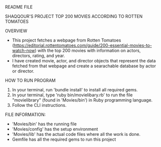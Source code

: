 README FILE

SHAQQOUR'S PROJECT
TOP 200 MOVIES ACCORDING TO ROTTEN TOMATOES

OVERVIEW
- This project fetches a webpage from Rotten Tomatoes (https://editorial.rottentomatoes.com/guide/200-essential-movies-to-watch-now) with the top 200 movies with information on actors, directors, rating, and year. 
- I have created movie, actor, and director objects that represent the data fetched from that webpage and create a searachable database by actor or director. 

HOW TO RUN PROGRAM
1. In your terminal, run 'bundle install' to install all required gems.
2. In your terminal, type 'ruby bin/movielibary.rb' to run the file "movielibrary" (found in 'Movies/bin') in Ruby programming language. 
3. Follow the CLI instructions.

FILE INFORMATION:
- 'Movies/bin' has the running file
- 'Movies/config' has the setup environment
- 'Movies/lib' has the actual code files where all the work is done.
- Gemfile has all the required gems to run this project




